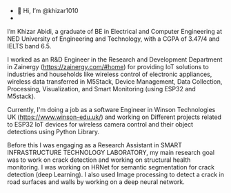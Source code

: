 - 👋 Hi, I’m @khizar1010
-
I’m Khizar Abidi, a graduate of BE in Electrical and Computer Engineering at NED University of Engineering and Technology, with a CGPA of 3.47/4 and IELTS band 6.5.

 

I worked as an R&D Engineer in the Research and Development Department in Zainergy (https://zainergy.com/#home) for providing IoT solutions to industries
and households like wireless control of electronic appliances, wireless data transferred in M5Stack, Device Management, Data Collection, Processing, Visualization,
and Smart Monitoring (using ESP32 and M5stack).

 

Currently, I'm doing a job as a software Engineer in Winson Technologies UK (https://www.winson-edu.uk/) and working on Different projects related to ESP32 IoT devices
for wireless camera control and their object detections using Python Library.

 

Before this I was engaging as a Research Assistant in SMART INFRASTRUCTURE TECHNOLOGY LABORATORY,  my main research goal was to work on crack detection and working
on structural health monitoring. I was working on HRNet for semantic segmentation for crack detection (deep Learning). I also used Image processing to detect a crack
in road surfaces and walls by working on a deep neural network.
